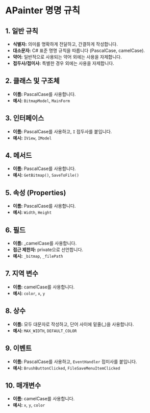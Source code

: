 # APainter 명명 규칙

## 1. 일반 규칙

*   **식별자:** 의미를 명확하게 전달하고, 간결하게 작성합니다.
*   **대소문자:** C# 표준 명명 규칙을 따릅니다 (PascalCase, camelCase).
*   **약어:** 일반적으로 사용되는 약어 외에는 사용을 자제합니다.
*   **접두사/접미사:** 특별한 경우 외에는 사용을 자제합니다.

## 2. 클래스 및 구조체

*   **이름:** PascalCase를 사용합니다.
*   **예시:** `BitmapModel`, `MainForm`

## 3. 인터페이스

*   **이름:** PascalCase를 사용하고, `I` 접두사를 붙입니다.
*   **예시:** `IView`, `IModel`

## 4. 메서드

*   **이름:** PascalCase를 사용합니다.
*   **예시:** `GetBitmap()`, `SaveToFile()`

## 5. 속성 (Properties)

*   **이름:** PascalCase를 사용합니다.
*   **예시:** `Width`, `Height`

## 6. 필드

*   **이름:** _camelCase를 사용합니다.
*   **접근 제한자:** private으로 선언합니다.
*   **예시:** `_bitmap`, `_filePath`

## 7. 지역 변수

*   **이름:** camelCase를 사용합니다.
*   **예시:** `color`, `x`, `y`

## 8. 상수

*   **이름:** 모두 대문자로 작성하고, 단어 사이에 밑줄(_)을 사용합니다.
*   **예시:** `MAX_WIDTH`, `DEFAULT_COLOR`

## 9. 이벤트

*   **이름:** PascalCase를 사용하고, `EventHandler` 접미사를 붙입니다.
*   **예시:** `BrushButtonClicked`, `FileSaveMenuItemClicked`

## 10. 매개변수

*   **이름:** camelCase를 사용합니다.
*   **예시:** `x`, `y`, `color`